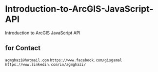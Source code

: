 # Introduction-to-ArcGIS-JavaScript-API
Introduction to ArcGIS JavaScript API
## for Contact

``
agmghazi@hotmail.com
``
``
https://www.facebook.com/gisgamal
``
``
https://www.linkedin.com/in/agmghazi/
``
